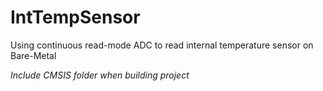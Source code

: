 # IntTempSensor
Using continuous read-mode ADC to read internal temperature sensor on Bare-Metal

*Include CMSIS folder when building project*
